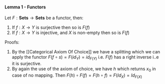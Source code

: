 #### Lemma 1  - Functors

Let $F: \textbf{Sets} \rightarrow \textbf{Sets}$ be a functor, then:

1. If $f: X \rightarrow Y$ is surjective then so is $F(f)$
2. If $f: X\rightarrow Y$ is injective, and $X$ is non-empty then so is $F(f)$

Proofs:

1. By the [[Categorical Axiom Of Choice]] we have a splitting which we can apply the functor $F(f \circ s) = F(id_Y) = id_{F(Y)}$ i.e. $F(f)$ has a right inverse i..e it is surjective.
2. By again the use of the axiom of choice, we have $h$ which returns $x_0$ in case of no mapping. Then $F(h) \circ F(f) = F(h \circ f) = F(Id_{X})= Id_{F(X)}$